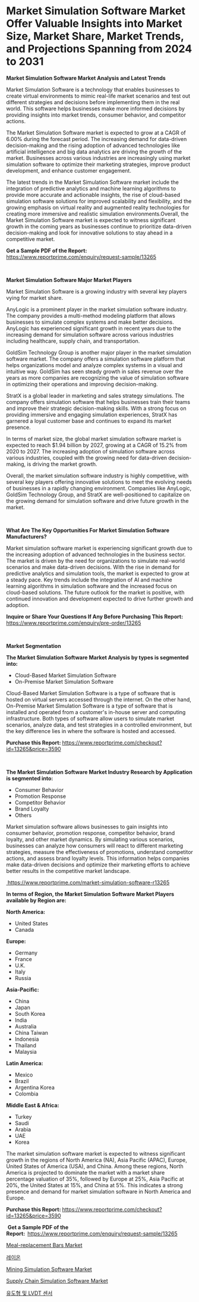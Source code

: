<p><h1>Market Simulation Software Market Offer Valuable Insights into Market Size, Market Share, Market Trends, and Projections Spanning from 2024 to 2031</h1></p><p><strong>Market Simulation Software Market Analysis and Latest Trends</strong></p>
<p><p>Market Simulation Software is a technology that enables businesses to create virtual environments to mimic real-life market scenarios and test out different strategies and decisions before implementing them in the real world. This software helps businesses make more informed decisions by providing insights into market trends, consumer behavior, and competitor actions.</p><p>The Market Simulation Software market is expected to grow at a CAGR of 6.00% during the forecast period. The increasing demand for data-driven decision-making and the rising adoption of advanced technologies like artificial intelligence and big data analytics are driving the growth of the market. Businesses across various industries are increasingly using market simulation software to optimize their marketing strategies, improve product development, and enhance customer engagement.</p><p>The latest trends in the Market Simulation Software market include the integration of predictive analytics and machine learning algorithms to provide more accurate and actionable insights, the rise of cloud-based simulation software solutions for improved scalability and flexibility, and the growing emphasis on virtual reality and augmented reality technologies for creating more immersive and realistic simulation environments.Overall, the Market Simulation Software market is expected to witness significant growth in the coming years as businesses continue to prioritize data-driven decision-making and look for innovative solutions to stay ahead in a competitive market.</p></p>
<p><strong>Get a Sample PDF of the Report:&nbsp;</strong> <a href="https://www.reportprime.com/enquiry/request-sample/13265">https://www.reportprime.com/enquiry/request-sample/13265</a></p>
<p>&nbsp;</p>
<p><strong>Market Simulation Software Major Market Players</strong></p>
<p><p>Market Simulation Software is a growing industry with several key players vying for market share. </p><p>AnyLogic is a prominent player in the market simulation software industry. The company provides a multi-method modeling platform that allows businesses to simulate complex systems and make better decisions. AnyLogic has experienced significant growth in recent years due to the increasing demand for simulation software across various industries including healthcare, supply chain, and transportation.</p><p>GoldSim Technology Group is another major player in the market simulation software market. The company offers a simulation software platform that helps organizations model and analyze complex systems in a visual and intuitive way. GoldSim has seen steady growth in sales revenue over the years as more companies are recognizing the value of simulation software in optimizing their operations and improving decision-making.</p><p>StratX is a global leader in marketing and sales strategy simulations. The company offers simulation software that helps businesses train their teams and improve their strategic decision-making skills. With a strong focus on providing immersive and engaging simulation experiences, StratX has garnered a loyal customer base and continues to expand its market presence.</p><p>In terms of market size, the global market simulation software market is expected to reach $1.94 billion by 2027, growing at a CAGR of 15.2% from 2020 to 2027. The increasing adoption of simulation software across various industries, coupled with the growing need for data-driven decision-making, is driving the market growth.</p><p>Overall, the market simulation software industry is highly competitive, with several key players offering innovative solutions to meet the evolving needs of businesses in a rapidly changing environment. Companies like AnyLogic, GoldSim Technology Group, and StratX are well-positioned to capitalize on the growing demand for simulation software and drive future growth in the market.</p></p>
<p>&nbsp;</p>
<p><strong>What Are The Key Opportunities For Market Simulation Software Manufacturers?</strong></p>
<p><p>Market simulation software market is experiencing significant growth due to the increasing adoption of advanced technologies in the business sector. The market is driven by the need for organizations to simulate real-world scenarios and make data-driven decisions. With the rise in demand for predictive analytics and simulation tools, the market is expected to grow at a steady pace. Key trends include the integration of AI and machine learning algorithms in simulation software and the increased focus on cloud-based solutions. The future outlook for the market is positive, with continued innovation and development expected to drive further growth and adoption.</p></p>
<p><strong>Inquire or Share Your Questions If Any Before Purchasing This Report:</strong> <a href="https://www.reportprime.com/enquiry/pre-order/13265">https://www.reportprime.com/enquiry/pre-order/13265</a></p>
<p>&nbsp;</p>
<p><strong>Market Segmentation</strong></p>
<p><strong>The Market Simulation Software Market Analysis by types is segmented into:</strong></p>
<p><ul><li>Cloud-Based Market Simulation Software</li><li>On-Premise Market Simulation Software</li></ul></p>
<p><p>Cloud-Based Market Simulation Software is a type of software that is hosted on virtual servers accessed through the internet. On the other hand, On-Premise Market Simulation Software is a type of software that is installed and operated from a customer's in-house server and computing infrastructure. Both types of software allow users to simulate market scenarios, analyze data, and test strategies in a controlled environment, but the key difference lies in where the software is hosted and accessed.</p></p>
<p><strong>Purchase this Report:&nbsp;</strong><a href="https://www.reportprime.com/checkout?id=13265&price=3590">https://www.reportprime.com/checkout?id=13265&price=3590</a></p>
<p>&nbsp;</p>
<p><strong>The Market Simulation Software Market Industry Research by Application is segmented into:</strong></p>
<p><ul><li>Consumer Behavior</li><li>Promotion Response</li><li>Competitor Behavior</li><li>Brand Loyalty</li><li>Others</li></ul></p>
<p><p>Market simulation software allows businesses to gain insights into consumer behavior, promotion response, competitor behavior, brand loyalty, and other market dynamics. By simulating various scenarios, businesses can analyze how consumers will react to different marketing strategies, measure the effectiveness of promotions, understand competitor actions, and assess brand loyalty levels. This information helps companies make data-driven decisions and optimize their marketing efforts to achieve better results in the competitive market landscape.</p></p>
<p><a href="https://www.reportprime.com/market-simulation-software-r13265">&nbsp;https://www.reportprime.com/market-simulation-software-r13265</a></p>
<p><strong>In terms of Region, the Market Simulation Software Market Players available by Region are:</strong></p>
<p>
    <p> <strong> North America: </strong>
        <ul>
            <li>United States</li>
            <li>Canada</li>
        </ul>
        </p> 
    <p> <strong> Europe: </strong>
        <ul>
            <li>Germany</li>
            <li>France</li>
            <li>U.K.</li>
            <li>Italy</li>
            <li>Russia</li>
        </ul>
        </p> 
    <p> <strong> Asia-Pacific: </strong>
        <ul>
            <li>China</li>
            <li>Japan</li>
            <li>South Korea</li>
            <li>India</li>
            <li>Australia</li>
            <li>China Taiwan</li>
            <li>Indonesia</li>
            <li>Thailand</li>
            <li>Malaysia</li>
        </ul>
        </p> 
    <p> <strong> Latin America: </strong>
        <ul>
            <li>Mexico</li>
            <li>Brazil</li>
            <li>Argentina Korea</li>
            <li>Colombia</li>
        </ul>
        </p> 
    <p> <strong> Middle East & Africa: </strong>
        <ul>
            <li>Turkey</li>
            <li>Saudi</li>
            <li>Arabia</li>
            <li>UAE</li>
            <li>Korea</li>
        </ul>
    </p>
    </p>
<p><p>The market simulation software market is expected to witness significant growth in the regions of North America (NA), Asia Pacific (APAC), Europe, United States of America (USA), and China. Among these regions, North America is projected to dominate the market with a market share percentage valuation of 35%, followed by Europe at 25%, Asia Pacific at 20%, the United States at 15%, and China at 5%. This indicates a strong presence and demand for market simulation software in North America and Europe.</p></p>
<p><strong>Purchase this Report: </strong><a href="https://www.reportprime.com/checkout?id=13265&price=3590">https://www.reportprime.com/checkout?id=13265&price=3590</a></p>
<p>&nbsp;<strong>Get a Sample PDF of the Report:&nbsp;&nbsp;</strong><a href="https://www.reportprime.com/enquiry/request-sample/13265">https://www.reportprime.com/enquiry/request-sample/13265</a></p>
<p><strong></strong></p>
<p><p><a href="https://medium.com/@joshdavis1955/future-trends-in-global-meal-replacement-bars-market-market-insights-and-analysis-from-2024-to-8ce591131e19">Meal-replacement Bars Market</a></p><p><a href="https://medium.com/@katheengordon024/2024%EB%85%84%EB%B6%80%ED%84%B0-2031%EB%85%84%EA%B9%8C%EC%A7%80-13-7-%EC%9D%98-cagr%EB%A1%9C-%ED%99%95%EB%8C%80%EB%90%98%EB%8A%94-rayon-%EC%8B%9C%EC%9E%A5%EC%9D%98-%EA%B7%9C%EB%AA%A8%EC%97%90-%EB%8C%80%ED%95%9C-%ED%86%B5%EC%B0%B0%EB%A0%A5-70d8b4bfc3ad">레이온</a></p><p><a href="https://github.com/niyotibauri9/Market-Research-Report-List-1/blob/main/mining-simulation-software-market.md">Mining Simulation Software Market</a></p><p><a href="https://github.com/ajiariaa/Market-Research-Report-List-1/blob/main/supply-chain-simulation-software-market.md">Supply Chain Simulation Software Market</a></p><p><a href="https://github.com/vss5505pa7z1p/Market-Research-Report-List-3/blob/main/3464702122492.md">유도형 및 LVDT 센서</a></p></p>